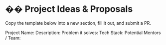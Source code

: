 # �� Project Ideas & Proposals

Copy the template below into a new section, fill it out, and submit a PR.

Project Name:
Description:
Problem it solves:
Tech Stack:
Potential Mentors / Team:

